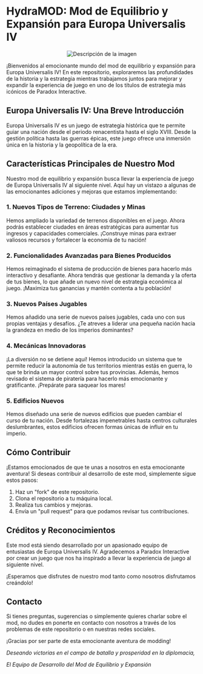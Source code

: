 # HydraMOD: Mod de Equilibrio y Expansión para Europa Universalis IV
<p align="center">
  <img src="https://github.com/UO278036/Hydra-2.0/assets/98962647/f4c539de-3364-4fa7-a206-eb6b55c30bc6" alt="Descripción de la imagen">
</p>
¡Bienvenidos al emocionante mundo del mod de equilibrio y expansión para Europa Universalis IV! En este repositorio, exploraremos las profundidades de la historia y la estrategia mientras trabajamos juntos para mejorar y expandir la experiencia de juego en uno de los títulos de estrategia más icónicos de Paradox Interactive.

## Europa Universalis IV: Una Breve Introducción

Europa Universalis IV es un juego de estrategia histórica que te permite guiar una nación desde el periodo renacentista hasta el siglo XVIII. Desde la gestión política hasta las guerras épicas, este juego ofrece una inmersión única en la historia y la geopolítica de la era.

## Características Principales de Nuestro Mod

Nuestro mod de equilibrio y expansión busca llevar la experiencia de juego de Europa Universalis IV al siguiente nivel. Aquí hay un vistazo a algunas de las emocionantes adiciones y mejoras que estamos implementando:

### 1. Nuevos Tipos de Terreno: Ciudades y Minas

Hemos ampliado la variedad de terrenos disponibles en el juego. Ahora podrás establecer ciudades en áreas estratégicas para aumentar tus ingresos y capacidades comerciales. ¡Construye minas para extraer valiosos recursos y fortalecer la economía de tu nación!

### 2. Funcionalidades Avanzadas para Bienes Producidos

Hemos reimaginado el sistema de producción de bienes para hacerlo más interactivo y desafiante. Ahora tendrás que gestionar la demanda y la oferta de tus bienes, lo que añade un nuevo nivel de estrategia económica al juego. ¡Maximiza tus ganancias y mantén contenta a tu población!

### 3. Nuevos Países Jugables

Hemos añadido una serie de nuevos países jugables, cada uno con sus propias ventajas y desafíos. ¿Te atreves a liderar una pequeña nación hacia la grandeza en medio de los imperios dominantes?

### 4. Mecánicas Innovadoras

¡La diversión no se detiene aquí! Hemos introducido un sistema que te permite reducir la autonomía de tus territorios mientras estás en guerra, lo que te brinda un mayor control sobre tus provincias. Además, hemos revisado el sistema de piratería para hacerlo más emocionante y gratificante. ¡Prepárate para saquear los mares!

### 5. Edificios Nuevos

Hemos diseñado una serie de nuevos edificios que pueden cambiar el curso de tu nación. Desde fortalezas impenetrables hasta centros culturales deslumbrantes, estos edificios ofrecen formas únicas de influir en tu imperio.

## Cómo Contribuir

¡Estamos emocionados de que te unas a nosotros en esta emocionante aventura! Si deseas contribuir al desarrollo de este mod, simplemente sigue estos pasos:

1. Haz un "fork" de este repositorio.
2. Clona el repositorio a tu máquina local.
3. Realiza tus cambios y mejoras.
4. Envía un "pull request" para que podamos revisar tus contribuciones.

## Créditos y Reconocimientos

Este mod está siendo desarrollado por un apasionado equipo de entusiastas de Europa Universalis IV. Agradecemos a Paradox Interactive por crear un juego que nos ha inspirado a llevar la experiencia de juego al siguiente nivel.

¡Esperamos que disfrutes de nuestro mod tanto como nosotros disfrutamos creándolo!

## Contacto

Si tienes preguntas, sugerencias o simplemente quieres charlar sobre el mod, no dudes en ponerte en contacto con nosotros a través de los problemas de este repositorio o en nuestras redes sociales.

¡Gracias por ser parte de esta emocionante aventura de modding!

*Deseando victorias en el campo de batalla y prosperidad en la diplomacia,*

*El Equipo de Desarrollo del Mod de Equilibrio y Expansión*
